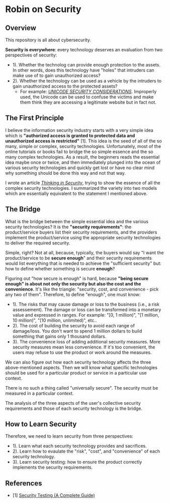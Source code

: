 # Robin on Security

## Overview

This repository is all about cybersecurity.

**Security is everywhere**: every technology deserves an evaluation from two perspectives of security:

- 1). Whether the technolog can provide enough protection to the assets. In other words, does this technology have "holes" that intruders can make use of to gain unauthorized access?
- 2). Whether the technology can be used as a vehicle by the intruders to gain unauthorized access to the protected assets?
  - For example: [_UNICODE SECURITY CONSIDERATIONS_](http://unicode.org/reports/tr36/). Improperly used, the Unicode can be used to confuse the victims and make them think they are accessing a legitimate website but in fact not.

## The First Principle

I believe the information security industry starts with a very simple idea which is **"authorized access is granted to protected data and unauthorized access is restricted"** [1]. This idea is the seed of all of the so many, simple or complex, security technologies. Unfortunately, most of the online tutorials or books fail to bridge the so simple essence and the so many complex technologies. As a result, the beginners reads the essential idea maybe once or twice, and then immediately plunged into the ocean of various security technologies and quickly get lost or have no clear mind why something should be done this way and not that way.

I wrote an article [_Thinking in Security_](https://yaobinwen.github.io/2021/02/14/Thinking-in-security.html), trying to show the essence of all the complex security technologies. I summarized the variety into two models which are essentially equivalent to the statement I mentioned above.

## The Bridge

What is the bridge between the simple essential idea and the various security technologies? It is the **"security requirements"**: the product/service buyers list their security requirements, and the providers implement the product/service using the appropriate security technologies to deliver the required security.

Simple, right? Not at all, because, typically, the buyers would say "I want the product/service to be **secure enough**" and their security requirements would list everything that is needed to achieve the "sufficient security" but: how to define whether something is secure **enough**?

Figuring out "how secure is enough" is hard, because **"being secure enough" is about not only the security but also the cost and the convenience**. It's like the triangle: "security, cost, and convenience - pick any two of them". Therefore, to define "enough", one must know:

- 1). The risks that may cause damage or loss to the business (i.e., a risk assessement). The damage or loss can be transformed into a monetary value and expressed in ranges. For example: "[0, 1 million)", "[1 million, 10 million)", "[10 million, unlimited)", etc..
- 2). The cost of building the security to avoid each range of damage/loss. You don't want to spend 1 million dollars to build something that gains only 1 thousand dollars.
- 3). The convenience loss of adding additional security measures. More security measures mean less convenience. If it's too convenient, the users may refuse to use the product or work around the measures.

We can also figure out how each security technology affects the three above-mentioned aspects. Then we will know what specific technologies should be used for a particular product or service in a particular use context.

There is no such a thing called "universally secure". The security must be measured in a particular context.

The analysis of the three aspects of the user's collective security requirements and those of each security technology is the bridge.

## How to Learn Security

Therefore, we need to learn security from three perspectives:

- 1). Learn what each security technology provides and sacrifices.
- 2). Learn how to evaulate the "risk", "cost", and "convenience" of each security technology.
- 3). Learn security testing: how to ensure the product correctly implements the security requirements.

## References

- [1] [Security Testing (A Complete Guide)](https://www.softwaretestinghelp.com/how-to-test-application-security-web-and-desktop-application-security-testing-techniques/)
